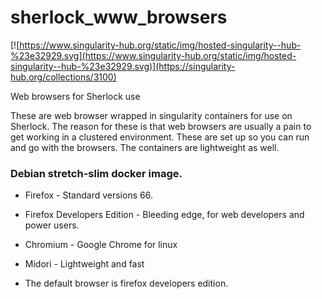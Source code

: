 # sherlock_www_browsers


[![https://www.singularity-hub.org/static/img/hosted-singularity--hub-%23e32929.svg](https://www.singularity-hub.org/static/img/hosted-singularity--hub-%23e32929.svg)](https://singularity-hub.org/collections/3100)

Web browsers for Sherlock use

These are web browser wrapped in singularity containers for use on Sherlock. 
The reason for these is that web browsers are usually a pain to get working in a clustered environment. 
These are set up so you can run and go with the browsers. The containers are lightweight as well.

### Debian stretch-slim docker image.

* Firefox - Standard versions 66.

* Firefox Developers Edition - Bleeding edge, for web developers and power users.

* Chromium - Google Chrome for linux

* Midori - Lightweight and fast

* The default browser is firefox developers edition.
